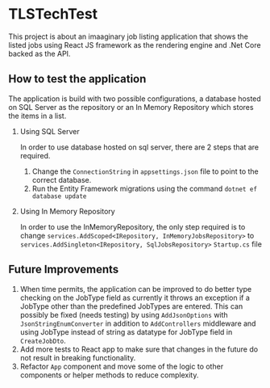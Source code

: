 # TLSTechTest

This project is about an imaaginary job listing application that shows the listed jobs using React JS framework as the rendering engine and .Net Core backed as the API.

## How to test the application

The application is build with two possible configurations, a database hosted on SQL Server as the repository or an In Memory Repository which stores the items in a list.
1. Using SQL Server
    
    In order to use database hosted on sql server, there are 2 steps that are required.
    1. Change the `ConnectionString` in `appsettings.json` file to point to the correct database.
    2. Run the Entity Framework migrations using the command `dotnet ef database update`

2. Using In Memory Repository

    In order to use the InMemoryRepository, the only step required is to change `services.AddScoped<IRepository, InMemoryJobsRepository>` to `services.AddSingleton<IRepository, SqlJobsRepository>` `Startup.cs` file

## Future Improvements

1. When time permits, the application can be improved to do better type checking on the JobType field as currently it throws an exception if a JobType other than the predefined JobTypes are entered. This can possibly be fixed (needs testing) by using `AddJsonOptions` with `JsonStringEnumConverter` in addition to `AddControllers` middleware and using JobType instead of string as datatype for JobType field in `CreateJobDto`.
2. Add more tests to React app to make sure that changes in the future do not result in breaking functionality.
3. Refactor `App` component and move some of the logic to other components or helper methods to reduce complexity.
